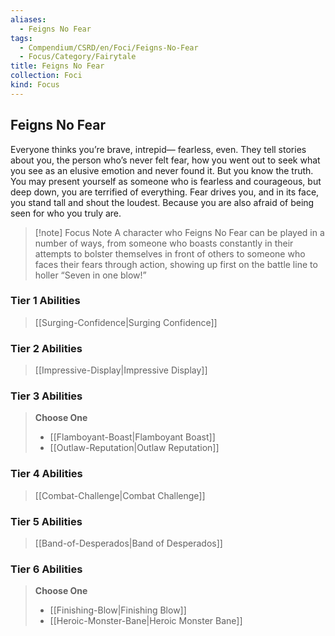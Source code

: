 ```yaml
---
aliases:
  - Feigns No Fear
tags:
  - Compendium/CSRD/en/Foci/Feigns-No-Fear
  - Focus/Category/Fairytale
title: Feigns No Fear
collection: Foci
kind: Focus
---
```

## Feigns No Fear
Everyone thinks you’re brave, intrepid— fearless, even. They tell stories about you, the person who’s never felt fear, how you went out to seek what you see as an elusive emotion and never found it. But you know the truth. You may present yourself as someone who is fearless and courageous, but deep down, you are terrified of everything. Fear drives you, and in its face, you stand tall and shout the loudest. Because you are also afraid of being seen for who you truly are.


>[!note] Focus Note
>A character who Feigns No Fear can be played in a number of ways, from someone who boasts constantly in their attempts to bolster themselves in front of others to someone who faces their fears through action, showing up first on the battle line to holler “Seven in one blow!”



### Tier 1 Abilities  
> [[Surging-Confidence|Surging Confidence]]  

### Tier 2 Abilities  
> [[Impressive-Display|Impressive Display]]  


### Tier 3 Abilities  
> **Choose One**  
>- [[Flamboyant-Boast|Flamboyant Boast]]  
>- [[Outlaw-Reputation|Outlaw Reputation]]  


### Tier 4 Abilities  
> [[Combat-Challenge|Combat Challenge]]  


### Tier 5 Abilities  
> [[Band-of-Desperados|Band of Desperados]]  


### Tier 6 Abilities  
> **Choose One**  
>- [[Finishing-Blow|Finishing Blow]]  
>- [[Heroic-Monster-Bane|Heroic Monster Bane]]